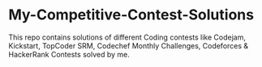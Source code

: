 # My-Competitive-Contest-Solutions
This repo contains solutions of different Coding contests like Codejam, Kickstart, TopCoder SRM, Codechef Monthly Challenges, Codeforces &amp; HackerRank Contests solved by me.
